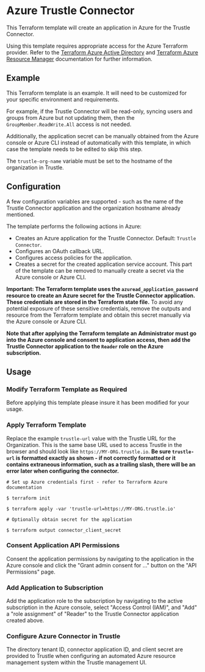 # Azure Trustle Connector


This Terraform template will create an application in Azure for the Trustle
Connector.

Using this template requires appropriate access for the Azure Terraform
provider. Refer to the
[Terraform Azure Active Directory](https://registry.terraform.io/providers/hashicorp/azuread/latest/docs)
and
[Terraform Azure Resource Manager](https://registry.terraform.io/providers/hashicorp/azurerm/latest/docs)
documentation for further information.

## Example

This Terraform template is an example. It will need to be customized for your
specific environment and requirements.

For example, if the Trustle Connector will be read-only, syncing users and
groups from Azure but not updating them, then the `GroupMember.ReadWrite.All`
access is not needed.

Additionally, the application secret can be manually obtained from the Azure
console or Azure CLI instead of automatically with this template, in which
case the template needs to be edited to skip this step.

The `trustle-org-name` variable must be set to the hostname of the
organization in Trustle.

## Configuration

A few configuration variables are supported - such as the name of the Trustle
Connector application and the organization hostname already mentioned.

The template performs the following actions in Azure:

+ Creates an Azure application for the Trustle Connector. Default:
  `Trustle Connector`.
+ Configures an OAuth callback URL.
+ Configures access policies for the application.
+ Creates a secret for the created application service account. This part of
  the template can be removed to manually create a secret via the Azure
  console or Azure CLI.

**Important: The Terraform template uses the `azuread_application_password`
resource to create an Azure secret for the Trustle Connector application. These
credentials are stored in the Terraform state file.** To avoid any potential
exposure of these sensitive credentials, remove the outputs and resource from
the Terraform template and obtain this secret manually via the Azure console or
Azure CLI.

**Note that after applying the Terraform template an Administrator must go into
the Azure console and consent to application access, then add the Trustle
Connector application to the `Reader` role on the Azure subscription.**

## Usage

### Modify Terraform Template as Required

Before applying this template please insure it has been modified for your usage.

### Apply Terraform Template

Replace the example `trustle-url` value with the Trustle URL for the
Organization. This is the same base URL used to access Trustle in the browser
and should look like `https://MY-ORG.trustle.io`. **Be sure `trustle-url` is
formatted exactly as shown - if not correctly formatted or it contains
extraneous information, such as a trailing slash, there will be an error later
when configuring the connector.**

```
# Set up Azure credentials first - refer to Terraform Azure documentation

$ terraform init

$ terraform apply -var 'trustle-url=https://MY-ORG.trustle.io'

# Optionally obtain secret for the application

$ terraform output connector_client_secret
```

### Consent Application API Permissions

Consent the application permissions by navigating to the application in the
Azure console and click the "Grant admin consent for ..." button on the
"API Permissions" page.

### Add Application to Subscription

Add the application role to the subscription by navigating to the active
subscription in the Azure console, select "Access Control (IAM)", and "Add" a
"role assignment" of "Reader" to the Trustle Connector application created
above.

### Configure Azure Connector in Trustle

The directory tenant ID, connector application ID, and client secret are
provided to Trustle when configuring an automated Azure resource management
system within the Trustle management UI.
